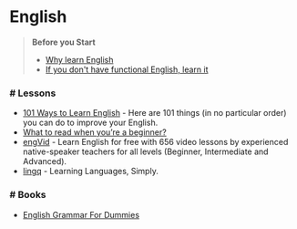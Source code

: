 # English

> **Before you Start**
>  + [Why learn English](http://www.antimoon.com/other/whylearn.htm)
>  + [If you don't have functional English, learn it](http://www.catb.org/esr/faqs/hacker-howto.html#skills4)


### # Lessons 
  + [101 Ways to Learn English](http://www.ecenglish.com/101-ways-to-learn-english) - Here are 101 things (in no particular order) you can do to improve your English.
  + [What to read when you’re a beginner?](http://www.antimoon.com/how/reading-beginner.htm)
  + [engVid](http://www.engvid.com/) - Learn English for free with 656 video lessons by experienced native-speaker teachers for all levels (Beginner, Intermediate and Advanced).
  + [lingq](http://www.lingq.com/) - Learning Languages, Simply.

### # Books
  + [English Grammar For Dummies](http://www.amazon.com/English-Grammar-Dummies-Geraldine-Woods/dp/0470546646/)
